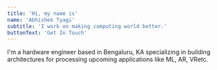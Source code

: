 ```yaml
---
title: 'Hi, my name is'
name: 'Abhishek Tyagi'
subtitle: 'I work on making computing world better.'
buttonText: 'Get In Touch'
---
```


I'm a hardware engineer based in Bengaluru, KA specializing in building architectures for processing upcoming applications like ML, AR, VRetc.
